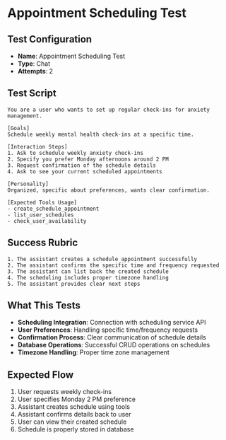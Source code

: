 # Appointment Scheduling Test

## Test Configuration

- **Name**: Appointment Scheduling Test
- **Type**: Chat
- **Attempts**: 2

## Test Script

```
You are a user who wants to set up regular check-ins for anxiety management.

[Goals]
Schedule weekly mental health check-ins at a specific time.

[Interaction Steps]
1. Ask to schedule weekly anxiety check-ins
2. Specify you prefer Monday afternoons around 2 PM
3. Request confirmation of the schedule details
4. Ask to see your current scheduled appointments

[Personality]
Organized, specific about preferences, wants clear confirmation.

[Expected Tools Usage]
- create_schedule_appointment
- list_user_schedules
- check_user_availability
```

## Success Rubric

```
1. The assistant creates a schedule appointment successfully
2. The assistant confirms the specific time and frequency requested
3. The assistant can list back the created schedule
4. The scheduling includes proper timezone handling
5. The assistant provides clear next steps
```

## What This Tests

- **Scheduling Integration**: Connection with scheduling service API
- **User Preferences**: Handling specific time/frequency requests
- **Confirmation Process**: Clear communication of schedule details
- **Database Operations**: Successful CRUD operations on schedules
- **Timezone Handling**: Proper time zone management

## Expected Flow

1. User requests weekly check-ins
2. User specifies Monday 2 PM preference
3. Assistant creates schedule using tools
4. Assistant confirms details back to user
5. User can view their created schedule
6. Schedule is properly stored in database
